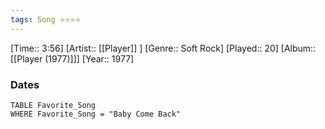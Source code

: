 ```yaml
---
tags: Song ⭐⭐⭐⭐ 
---
```

[Time:: 3:56]
[Artist:: [[Player]] ]
[Genre:: Soft Rock]
[Played:: 20]
[Album:: [[Player (1977)]]]
[Year:: 1977]
### Dates
````dataview
TABLE Favorite_Song
WHERE Favorite_Song = "Baby Come Back"
````